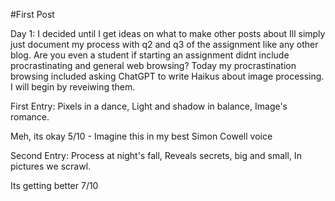 #First Post

Day 1: I decided until I get ideas on what to make other posts about Ill simply just document my process with q2 and q3 of the assignment like any other blog. 
Are you even a student if starting an assignment didnt include procrastinating and general web browsing? Today my procrastination browsing included asking ChatGPT to write Haikus about image processing. I will begin by reveiwing them. 

First Entry: 
Pixels in a dance,
Light and shadow in balance,
Image's romance.

Meh, its okay 5/10 - Imagine this in my best Simon Cowell voice

Second Entry:
Process at night's fall,
Reveals secrets, big and small,
In pictures we scrawl.

Its getting better 7/10




